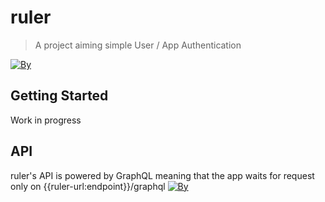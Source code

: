 # ruler

> A project aiming simple User / App Authentication

[![By](https://badgen.net/badge/Made%20with%20love/by%20GutiNicolas/red?icon=kofi)](https://github.com/GutiNicolas)

## Getting Started

Work in progress

## API

ruler's API is powered by GraphQL meaning that the app waits for request only on {{ruler-url:endpoint}}/graphql
[![By](https://badgen.net/badge/Learn%20about/GraphQL/pink?icon=graphql)](https://graphql.org/)

